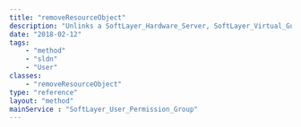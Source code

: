 ```yaml
---
title: "removeResourceObject"
description: "Unlinks a SoftLayer_Hardware_Server, SoftLayer_Virtual_Guest, or SoftLayer_Virtual_DedicatedHost object from the group. "
date: "2018-02-12"
tags:
    - "method"
    - "sldn"
    - "User"
classes:
    - "removeResourceObject"
type: "reference"
layout: "method"
mainService : "SoftLayer_User_Permission_Group"
---
```

